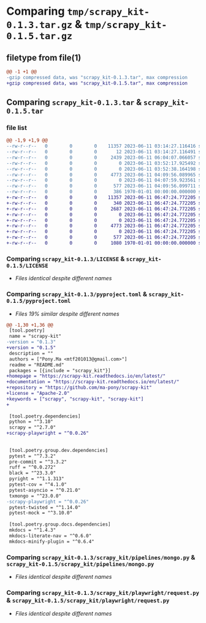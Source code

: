 # Comparing `tmp/scrapy_kit-0.1.3.tar.gz` & `tmp/scrapy_kit-0.1.5.tar.gz`

## filetype from file(1)

```diff
@@ -1 +1 @@
-gzip compressed data, was "scrapy_kit-0.1.3.tar", max compression
+gzip compressed data, was "scrapy_kit-0.1.5.tar", max compression
```

## Comparing `scrapy_kit-0.1.3.tar` & `scrapy_kit-0.1.5.tar`

### file list

```diff
@@ -1,9 +1,9 @@
--rw-r--r--   0        0        0    11357 2023-06-11 03:14:27.116416 scrapy_kit-0.1.3/LICENSE
--rw-r--r--   0        0        0       12 2023-06-11 03:14:27.116491 scrapy_kit-0.1.3/README.md
--rw-r--r--   0        0        0     2439 2023-06-11 06:04:07.066057 scrapy_kit-0.1.3/pyproject.toml
--rw-r--r--   0        0        0        0 2023-06-11 03:52:17.925492 scrapy_kit-0.1.3/scrapy_kit/__init__.py
--rw-r--r--   0        0        0        0 2023-06-11 03:52:38.164198 scrapy_kit-0.1.3/scrapy_kit/pipelines/__init__.py
--rw-r--r--   0        0        0     4773 2023-06-11 04:09:56.089965 scrapy_kit-0.1.3/scrapy_kit/pipelines/mongo.py
--rw-r--r--   0        0        0        0 2023-06-11 04:07:59.923561 scrapy_kit-0.1.3/scrapy_kit/playwright/__init__.py
--rw-r--r--   0        0        0      577 2023-06-11 04:09:56.099711 scrapy_kit-0.1.3/scrapy_kit/playwright/request.py
--rw-r--r--   0        0        0      386 1970-01-01 00:00:00.000000 scrapy_kit-0.1.3/PKG-INFO
+-rw-r--r--   0        0        0    11357 2023-06-11 06:47:24.772205 scrapy_kit-0.1.5/LICENSE
+-rw-r--r--   0        0        0      340 2023-06-11 06:47:24.772205 scrapy_kit-0.1.5/README.md
+-rw-r--r--   0        0        0     2687 2023-06-11 06:47:24.772205 scrapy_kit-0.1.5/pyproject.toml
+-rw-r--r--   0        0        0        0 2023-06-11 06:47:24.772205 scrapy_kit-0.1.5/scrapy_kit/__init__.py
+-rw-r--r--   0        0        0        0 2023-06-11 06:47:24.772205 scrapy_kit-0.1.5/scrapy_kit/pipelines/__init__.py
+-rw-r--r--   0        0        0     4773 2023-06-11 06:47:24.772205 scrapy_kit-0.1.5/scrapy_kit/pipelines/mongo.py
+-rw-r--r--   0        0        0        0 2023-06-11 06:47:24.772205 scrapy_kit-0.1.5/scrapy_kit/playwright/__init__.py
+-rw-r--r--   0        0        0      577 2023-06-11 06:47:24.772205 scrapy_kit-0.1.5/scrapy_kit/playwright/request.py
+-rw-r--r--   0        0        0     1080 1970-01-01 00:00:00.000000 scrapy_kit-0.1.5/PKG-INFO
```

### Comparing `scrapy_kit-0.1.3/LICENSE` & `scrapy_kit-0.1.5/LICENSE`

 * *Files identical despite different names*

### Comparing `scrapy_kit-0.1.3/pyproject.toml` & `scrapy_kit-0.1.5/pyproject.toml`

 * *Files 19% similar despite different names*

```diff
@@ -1,30 +1,36 @@
 [tool.poetry]
 name = "scrapy-kit"
-version = "0.1.3"
+version = "0.1.5"
 description = ""
 authors = ["Pony.Ma <mtf201013@gmail.com>"]
 readme = "README.md"
 packages = [{include = "scrapy_kit"}]
+homepage = "https://scrapy-kit.readthedocs.io/en/latest/"
+documentation = "https://scrapy-kit.readthedocs.io/en/latest/"
+repository = "https://github.com/ma-pony/scrapy-kit"
+license = "Apache-2.0"
+keywords = ["scrapy", "scrapy-kit", "scrapy-kit"]
+
 
 [tool.poetry.dependencies]
 python = "^3.10"
 scrapy = "^2.7.0"
+scrapy-playwright = "^0.0.26"
 
 
 [tool.poetry.group.dev.dependencies]
 pytest = "^7.3.2"
 pre-commit = "^3.3.2"
 ruff = "^0.0.272"
 black = "^23.3.0"
 pyright = "^1.1.313"
 pytest-cov = "^4.1.0"
 pytest-asyncio = "^0.21.0"
 txmongo = "^23.0.0"
-scrapy-playwright = "^0.0.26"
 pytest-twisted = "^1.14.0"
 pytest-mock = "^3.10.0"
 
 [tool.poetry.group.docs.dependencies]
 mkdocs = "^1.4.3"
 mkdocs-literate-nav = "^0.6.0"
 mkdocs-minify-plugin = "^0.6.4"
```

### Comparing `scrapy_kit-0.1.3/scrapy_kit/pipelines/mongo.py` & `scrapy_kit-0.1.5/scrapy_kit/pipelines/mongo.py`

 * *Files identical despite different names*

### Comparing `scrapy_kit-0.1.3/scrapy_kit/playwright/request.py` & `scrapy_kit-0.1.5/scrapy_kit/playwright/request.py`

 * *Files identical despite different names*

